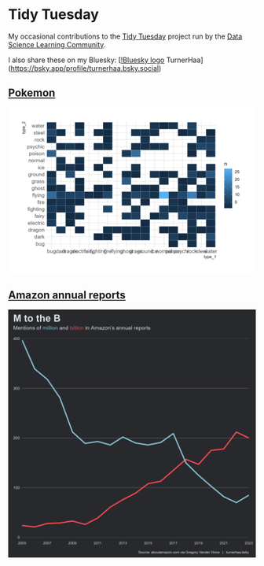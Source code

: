 # Tidy Tuesday
My occasional contributions to the [Tidy Tuesday](https://github.com/rfordatascience/tidytuesday) project run by the [Data Science Learning Community](https://dslc.io/). 

I also share these on my Bluesky:
[[!Bluesky logo](https://upload.wikimedia.org/wikipedia/commons/thumb/7/7a/Bluesky_Logo.svg/330px-Bluesky_Logo.svg.png) TurnerHaa](https://bsky.app/profile/turnerhaa.bsky.social)

## [Pokemon](https://github.com/TurnerHaa/tidy-tuesday/blob/main/2025-04-01_Pokemon)
![Pokemon plot](https://github.com/TurnerHaa/tidy-tuesday/blob/main/2025-04-01_Pokemon/Pokemon.png)

## [Amazon annual reports](https://github.com/TurnerHaa/tidy-tuesday/blob/main/2025-03-25_Amazon_annual_reports)
![Amazon reports plot](https://github.com/TurnerHaa/tidy-tuesday/blob/main/2025-03-25_Amazon_annual_reports/2025-03-25_Amazon_annual_reports.png)

